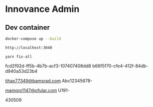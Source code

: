 # Innovance Admin

## Dev container

```bash
docker-compose up --build
```

```bash
http://localhost:3040
```

```
yarn fix-all
```
fcd2f92d-ff5b-4b7b-acf3-107407408dd8
b66f5f70-cfe4-412f-84db-d940a53d23b4

tihax77349@bamsrad.com
Abc12345678-



mamoro1147@ofular.com
U191-

430509